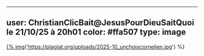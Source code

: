 ----
user: ChristianClicBait@JesusPourDieuSaitQuoi le 21/10/25 à 20h01
color: #ffa507
type: image
----

<a href="https://plagiat.org/uploads/2025-10_unchoixcornelien.jpg">{% img('https://plagiat.org/uploads/2025-10_unchoixcornelien.jpg') %}</a>

